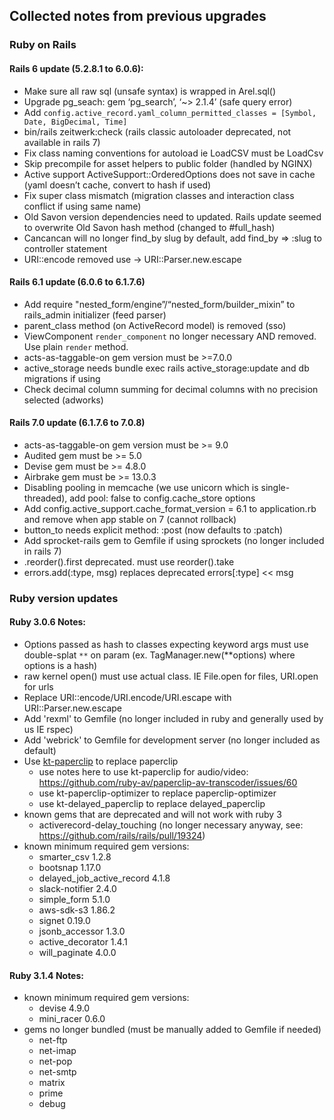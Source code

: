 ## Collected notes from previous upgrades

### Ruby on Rails

#### Rails 6 update (5.2.8.1 to 6.0.6):
- Make sure all raw sql (unsafe syntax) is wrapped in Arel.sql()
- Upgrade pg_seach: gem ‘pg_search’, ‘~> 2.1.4’ (safe query error)
- Add `config.active_record.yaml_column_permitted_classes = [Symbol, Date, BigDecimal, Time]`
- bin/rails zeitwerk:check (rails classic autoloader deprecated, not available in rails 7)
- Fix class naming conventions for autoload ie LoadCSV must be LoadCsv
- Skip precompile for asset helpers to public folder (handled by NGINX)
- Active support ActiveSupport::OrderedOptions does not save in cache (yaml doesn’t cache, convert to hash if used)
- Fix super class mismatch (migration classes and interaction class conflict if using same name)
- Old Savon version dependencies need to updated. Rails update seemed to overwrite Old Savon hash method (changed to #full_hash)
- Cancancan will no longer find_by slug by default, add find_by => :slug to controller statement
- URI::encode removed use -> URI::Parser.new.escape

#### Rails 6.1 update (6.0.6 to 6.1.7.6)
- Add require "nested_form/engine”/“nested_form/builder_mixin” to rails_admin initializer (feed parser)
- parent_class method (on ActiveRecord model) is removed (sso)
- ViewComponent ```render_component``` no longer necessary AND removed. Use plain ```render``` method.
- acts-as-taggable-on gem version must be >=7.0.0
- active_storage needs bundle exec rails active_storage:update and db migrations if using
- Check decimal column summing for decimal columns with no precision selected (adworks)

#### Rails 7.0 update (6.1.7.6 to 7.0.8)
- acts-as-taggable-on gem version must be >= 9.0
- Audited gem must be >= 5.0
- Devise gem must be >= 4.8.0
- Airbrake gem must be >= 13.0.3
- Disabling pooling in memcache (we use unicorn which is single-threaded), add pool: false to config.cache_store options
- Add config.active_support.cache_format_version = 6.1 to application.rb and remove when app stable on 7 (cannot rollback)
- button_to needs explicit method: :post (now defaults to :patch)
- Add sprocket-rails gem to Gemfile if using sprockets (no longer included in rails 7)
- .reorder().first deprecated. must use reorder().take
- errors.add(:type, msg) replaces deprecated errors[:type] << msg

### Ruby version updates

#### Ruby 3.0.6 Notes:
  - Options passed as hash to classes expecting keyword args must use double-splat ```**``` on param (ex. TagManager.new(**options) where options is a hash)
  - raw kernel open() must use actual class. IE File.open for files, URI.open for urls
  - Replace URI::encode/URI.encode/URI.escape with URI::Parser.new.escape
  - Add 'rexml' to Gemfile (no longer included in ruby and generally used by us IE rspec)
  - Add 'webrick' to Gemfile for development server (no longer included as default)
  - Use [kt-paperclip](https://github.com/kreeti/kt-paperclip) to replace paperclip
    - use notes here to use kt-paperclip for audio/video: https://github.com/ruby-av/paperclip-av-transcoder/issues/60
    - use kt-paperclip-optimizer to replace paperclip-optimizer
    - use kt-delayed_paperclip to replace delayed_paperclip
  - known gems that are deprecated and will not work with ruby 3
    - activerecord-delay_touching (no longer necessary anyway, see: https://github.com/rails/rails/pull/19324)
  - known minimum required gem versions:
    - smarter_csv 1.2.8
    - bootsnap 1.17.0
    - delayed_job_active_record 4.1.8
    - slack-notifier 2.4.0
    - simple_form 5.1.0
    - aws-sdk-s3 1.86.2
    - signet 0.19.0
    - jsonb_accessor 1.3.0
    - active_decorator 1.4.1
    - will_paginate 4.0.0

#### Ruby 3.1.4 Notes:
  - known minimum required gem versions:
    - devise 4.9.0
    - mini_racer 0.6.0
  - gems no longer bundled (must be manually added to Gemfile if needed)
    - net-ftp
    - net-imap
    - net-pop
    - net-smtp
    - matrix
    - prime
    - debug
